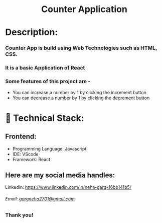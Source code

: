 
<h1 align="center">
  Counter Application
</h1>

# Description:

### Counter App is build using Web Technologies such as HTML, CSS.
### It is a basic Application of React
### Some features of this project are -
- You can increase a number by 1 by clicking the increment button
- You can decrease a number by 1 by clicking the decrement button


# 🚀 Technical Stack:

## Frontend:
- Programming Language: Javascript
- IDE: VScode
- Framework: React



## Here are my social media handles:

Linkedin: https://www.linkedin.com/in/neha-garg-16bb141b5/
<br />

###### Email: gargneha2701@gmail.com

### Thank you!
